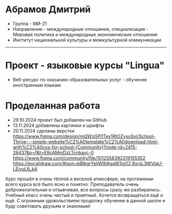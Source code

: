# Абрамов Дмитрий
- Группа - МИ-21
- Направление - международные отношения, специализация - Мировая политика и международные экономические отношения
- Институт национальной культуры и межкультурной коммуникации
---
# Проект - языковые курсы "Lingua"
- Веб-ресурс по оказанию образовательных услуг - обучение иностранным языкам
# Проделанная работа
- 29.10.2024 проект был добавлен на GitHub
- 13.11.2024 добавлены картинки и шрифты
- 20.11.2024 сделаны верстки
https://www.figma.com/design/mQWzGPl1Tex1RtOZyxoSvi/School-Thrive---simple-website%C2%A0template%C2%A0download-html-with%C2%A0css-for-school-(Community)?node-id=2415-26437&p=f&t=E9cAMmDzLTcnbavc-0
https://www.figma.com/community/file/1012558392319155352
https://excalidraw.com/#json=bBlkgrYeIjW9lAgaW3gO2,8xrsL3WVlaU-LEjyuL6_kA

Курс прошёл в очень тёплой и веселой атмосфере, на протяжении всего курса всё было ясно и понятно. Преподаватель очень доброжелательная и отзывчивая, все вопросы сразу же разбирались. Учебный класс очень чистый и приятный. Хочется возвращаться ещё и ещё. С огромным удовольствием продолжу обучение в данной школе и буду советовать друзьям и знакомым!

